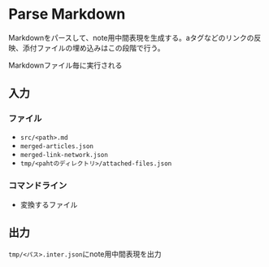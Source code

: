 # Parse Markdown

Markdownをパースして、note用中間表現を生成する。aタグなどのリンクの反映、添付ファイルの埋め込みはこの段階で行う。

Markdownファイル毎に実行される

## 入力

### ファイル

- `src/<path>.md`
- `merged-articles.json`
- `merged-link-network.json`
- `tmp/<pahtのディレクトリ>/attached-files.json`

### コマンドライン

- 変換するファイル

## 出力

`tmp/<パス>.inter.json`にnote用中間表現を出力
